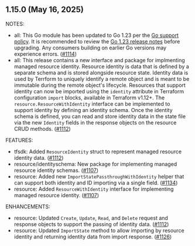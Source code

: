 ## 1.15.0 (May 16, 2025)

NOTES:

* all: This Go module has been updated to Go 1.23 per the [Go support policy](https://go.dev/doc/devel/release#policy). It is recommended to review the [Go 1.23 release notes](https://go.dev/doc/go1.23) before upgrading. Any consumers building on earlier Go versions may experience errors. ([#1114](https://github.com/hashicorp/terraform-plugin-framework/issues/1114))
* all: This release contains a new interface and package for implmenting managed resource identity. Resource identity is data that is defined by a separate schema and is stored alongside resource state. Identity data is used by Terrform to uniquely identify a remote object and is meant to be immutable during the remote object's lifecycle. Resources that support identity can now be imported using the `identity` attribute in Terraform configuration `import` blocks, available in Terraform v1.12+. The `resource.ResourceWithIdentity` interface can be implemented to support identity by defining an identity schema. Once the identity schema is defined, you can read and store identity data in the state file via the new `Identity` fields in the response objects on the resource CRUD methods. ([#1112](https://github.com/hashicorp/terraform-plugin-framework/issues/1112))

FEATURES:

* tfsdk: Added `ResourceIdentity` struct to represent managed resource identity data. ([#1112](https://github.com/hashicorp/terraform-plugin-framework/issues/1112))
* resource/identityschema: New package for implementing managed resource identity schemas. ([#1107](https://github.com/hashicorp/terraform-plugin-framework/issues/1107))
* resource: Added new `ImportStatePassthroughWithIdentity` helper that can support both identity and ID importing via a single field. ([#1134](https://github.com/hashicorp/terraform-plugin-framework/issues/1134))
* resource: Added `ResourceWithIdentity` interface for implementing managed resource identity. ([#1107](https://github.com/hashicorp/terraform-plugin-framework/issues/1107))

ENHANCEMENTS:

* resource: Updated `Create`, `Update`, `Read`, and `Delete` request and response objects to support the passing of identity data. ([#1112](https://github.com/hashicorp/terraform-plugin-framework/issues/1112))
* resource: Updated `ImportState` method to allow importing by resource identity and returning identity data from import response. ([#1126](https://github.com/hashicorp/terraform-plugin-framework/issues/1126))

